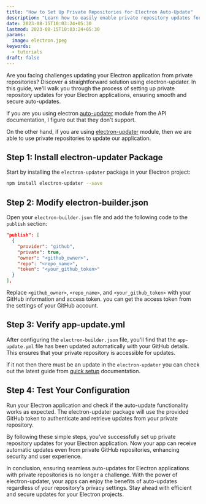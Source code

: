 ```yaml
---
title: "How to Set Up Private Repositories for Electron Auto-Update"
description: "Learn how to easily enable private repository updates for Electron applications using electron-updater. Step-by-step guide for hassle-free setup."
date: 2023-08-15T10:03:24+05:30
lastmod: 2023-08-15T10:03:24+05:30
params:
  image: electron.jpeg
keywords:
  - tutorials
draft: false
---
```


Are you facing challenges updating your Electron application from private repositories? Discover a straightforward solution using electron-updater. In this guide, we'll walk you through the process of setting up private repository updates for your Electron applications, ensuring smooth and secure auto-updates.

if you are you using electron [auto-updater](https://www.npmjs.com/package/electron-updater) module from the API documentation, I figure out that they don't support.

On the other hand, if you are using [electron-updater](https://www.npmjs.com/package/electron-updater) module, then we are able to use private repositories to update our application.

## Step 1: Install electron-updater Package

Start by installing the `electron-updater` package in your Electron project:

```sh
npm install electron-updater --save
```

## Step 2: Modify electron-builder.json

Open your `electron-builder.json` file and add the following code to the `publish` section:

```json
"publish": [
  {
    "provider": "github",
    "private": true,
    "owner": "<github_owner>",
    "repo": "<repo_name>",
    "token": "<your_github_token>"
  }
],
```

Replace `<github_owner>`, `<repo_name>`, and `<your_github_token>` with your GitHub information and access token. you can get the access token from the settings of your GitHub account.

## Step 3: Verify app-update.yml

After configuring the `electron-builder.json` file, you'll find that the `app-update.yml` file has been updated automatically with your GitHub details. This ensures that your private repository is accessible for updates.

if it not then there must be an update in the `electron-updater` you can check out the latest guide from [quick setup](https://www.electron.build/auto-update#quick-setup-guide) documentation.

## Step 4: Test Your Configuration

Run your Electron application and check if the auto-update functionality works as expected. The electron-updater package will use the provided GitHub token to authenticate and retrieve updates from your private repository.

By following these simple steps, you've successfully set up private repository updates for your Electron application. Now your app can receive automatic updates even from private GitHub repositories, enhancing security and user experience.

In conclusion, ensuring seamless auto-updates for Electron applications with private repositories is no longer a challenge. With the power of electron-updater, your apps can enjoy the benefits of auto-updates regardless of your repository's privacy settings. Stay ahead with efficient and secure updates for your Electron projects.
